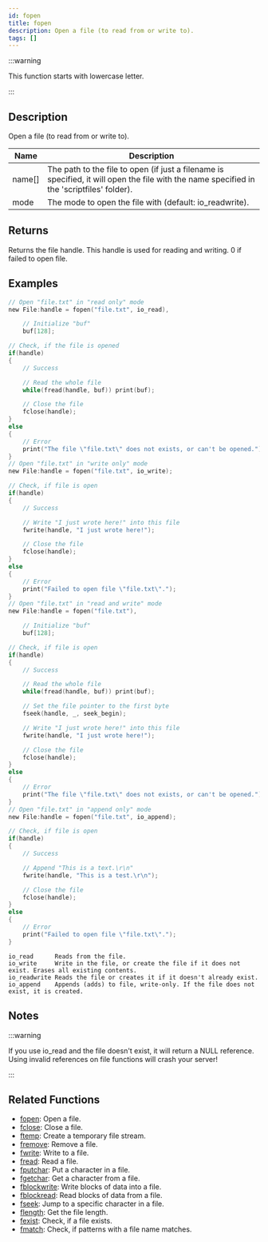 ```yaml
---
id: fopen
title: fopen
description: Open a file (to read from or write to).
tags: []
---
```


:::warning

This function starts with lowercase letter.

:::

## Description

Open a file (to read from or write to).

| Name   | Description                                                                                                                                |
| ------ | ------------------------------------------------------------------------------------------------------------------------------------------ |
| name[] | The path to the file to open (if just a filename is specified, it will open the file with the name specified in the 'scriptfiles' folder). |
| mode   | The mode to open the file with (default: io_readwrite).                                                                                    |

## Returns

Returns the file handle. This handle is used for reading and writing. 0 if failed to open file.

## Examples

```c
// Open "file.txt" in "read only" mode
new File:handle = fopen("file.txt", io_read),

    // Initialize "buf"
    buf[128];

// Check, if the file is opened
if(handle)
{
    // Success

    // Read the whole file
    while(fread(handle, buf)) print(buf);

    // Close the file
    fclose(handle);
}
else
{
    // Error
    print("The file \"file.txt\" does not exists, or can't be opened.");
}
// Open "file.txt" in "write only" mode
new File:handle = fopen("file.txt", io_write);

// Check, if file is open
if(handle)
{
    // Success

    // Write "I just wrote here!" into this file
    fwrite(handle, "I just wrote here!");

    // Close the file
    fclose(handle);
}
else
{
    // Error
    print("Failed to open file \"file.txt\".");
}
// Open "file.txt" in "read and write" mode
new File:handle = fopen("file.txt"),

    // Initialize "buf"
    buf[128];

// Check, if file is open
if(handle)
{
    // Success

    // Read the whole file
    while(fread(handle, buf)) print(buf);

    // Set the file pointer to the first byte
    fseek(handle, _, seek_begin);

    // Write "I just wrote here!" into this file
    fwrite(handle, "I just wrote here!");

    // Close the file
    fclose(handle);
}
else
{
    // Error
    print("The file \"file.txt\" does not exists, or can't be opened.");
}
// Open "file.txt" in "append only" mode
new File:handle = fopen("file.txt", io_append);

// Check, if file is open
if(handle)
{
    // Success

    // Append "This is a text.\r\n"
    fwrite(handle, "This is a test.\r\n");

    // Close the file
    fclose(handle);
}
else
{
    // Error
    print("Failed to open file \"file.txt\".");
}
```

```
io_read      Reads from the file.
io_write     Write in the file, or create the file if it does not exist. Erases all existing contents.
io_readwrite Reads the file or creates it if it doesn't already exist.
io_append    Appends (adds) to file, write-only. If the file does not exist, it is created.
```

## Notes

:::warning

If you use io_read and the file doesn't exist, it will return a NULL reference. Using invalid references on file functions will crash your server!

:::

## Related Functions

- [fopen](../functions/fopen): Open a file.
- [fclose](../functions/fclose): Close a file.
- [ftemp](../functions/ftemp): Create a temporary file stream.
- [fremove](../functions/fremove): Remove a file.
- [fwrite](../functions/fwrite): Write to a file.
- [fread](../functions/fread): Read a file.
- [fputchar](../functions/fputchar): Put a character in a file.
- [fgetchar](../functions/fgetchar): Get a character from a file.
- [fblockwrite](../functions/fblockwrite): Write blocks of data into a file.
- [fblockread](../functions/fblockread): Read blocks of data from a file.
- [fseek](../functions/fseek): Jump to a specific character in a file.
- [flength](../functions/flength): Get the file length.
- [fexist](../functions/fexist): Check, if a file exists.
- [fmatch](../functions/fmatch): Check, if patterns with a file name matches.